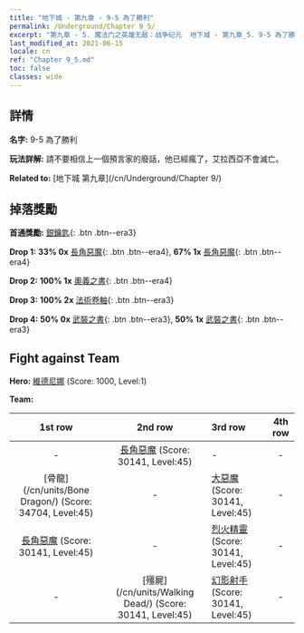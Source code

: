 ```yaml
---
title: "地下城 - 第九章 - 9-5 為了勝利"
permalink: /Underground/Chapter 9_5/
excerpt: "第九章 - 5. 魔法门之英雄无敌：战争纪元  地下城 - 第九章_5. 9-5 為了勝利"
last_modified_at: 2021-06-15
locale: cn
ref: "Chapter 9_5.md"
toc: false
classes: wide
---
```


## 詳情

 **名字:** 9-5 為了勝利

 **玩法詳解:**       請不要相信上一個預言家的廢話，他已經瘋了，艾拉西亞不會滅亡。

 **Related to:** [地下城 第九章](/cn/Underground/Chapter 9/)

## 掉落獎勵

 **首通獎勵:** [銀鑰匙](/cn/Items/con_693/){: .btn .btn--era3}

 **Drop 1:** **33% 0x** [長角惡魔](/cn/Items/unt_229/){: .btn .btn--era4}, **67% 1x** [長角惡魔](/cn/Items/unt_229/){: .btn .btn--era4}

 **Drop 2:** **100% 1x** [奧義之書](/cn/Items/mat_39/){: .btn .btn--era4}

 **Drop 3:** **100% 2x** [法術卷軸](/cn/Items/con_694/){: .btn .btn--era3}

 **Drop 4:** **50% 0x** [武裝之書](/cn/Items/mat_32/){: .btn .btn--era3}, **50% 1x** [武裝之書](/cn/Items/mat_32/){: .btn .btn--era3}


## Fight against Team
 **Hero:** [維德尼娜](/cn/heroes/Vidomina/) (Score: 1000, Level:1)

 **Team:**


  | 1st row | 2nd row | 3rd row | 4th row |
  |:----:|:----:|:----|:----:|
  | - | [長角惡魔](/cn/units/Demon/) (Score: 30141, Level:45)  | - | - |
  | [骨龍](/cn/units/Bone Dragon/) (Score: 34704, Level:45)  | - | [大惡魔](/cn/units/Devil/) (Score: 30141, Level:45)  | - |
  | [長角惡魔](/cn/units/Demon/) (Score: 30141, Level:45)  | - | [烈火精靈](/cn/units/Efreeti/) (Score: 30141, Level:45)  | - |
  | - | [殭屍](/cn/units/Walking Dead/) (Score: 30141, Level:45)  | [幻影射手](/cn/units/Sharpshooter/) (Score: 30141, Level:45)  | - |


